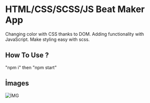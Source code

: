 # HTML/CSS/SCSS/JS Beat Maker App

Changing color with CSS thanks to DOM.
Adding functionality with JavaScript.
Make styling easy with scss.

## How To Use ? 
"npm i"
then
"npm start"

## İmages
![İMG](imgs/aa.png "İMG")


